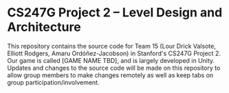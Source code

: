 # CS247G Project 2 – Level Design and Architecture
This repository contains the source code for Team 15 (Lour Drick Valsote, Elliott Rodgers, Amaru Ordóñez-Jacobson) in Stanford's CS247G Project 2. Our game is called [GAME NAME TBD], and is largely developed in Unity. Updates and changes to the source code will be made on this repository to allow group members to make changes remotely as well as keep tabs on group participation/involvement.